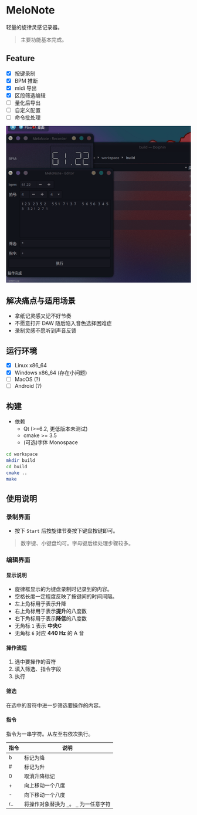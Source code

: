 # MeloNote

轻量的旋律灵感记录器。

> 主要功能基本完成。


## Feature

- [x] 按键录制
- [x] BPM 推断
- [x] midi 导出
- [x] 区段筛选编辑
- [ ] 量化后导出
- [ ] 自定义配置
- [ ] 命令批处理

![Screen](screen.gif)

## 解决痛点与适用场景

- 拿纸记灵感又记不好节奏
- 不愿意打开 DAW 随后陷入音色选择困难症
- 录制灵感不愿听到声音反馈
## 运行环境

- [x] Linux x86_64 
- [x] Windows x86_64 (存在小问题)
- [ ] MacOS (?)
- [ ] Android (?)

## 构建

- 依赖
  - Qt (>=6.2, 更低版本未测试)
  - cmake >= 3.5
  - (可选)字体 Monospace

```bash
cd workspace
mkdir build
cd build
cmake ..
make
```

## 使用说明
### 录制界面

- 按下 `Start` 后按旋律节奏按下键盘按键即可。
> 数字键、小键盘均可。字母键后续处理步骤较多。

### 编辑界面

#### 显示说明

- 旋律框显示的为键盘录制时记录到的内容。
- 空格长度一定程度反映了按键间的时间间隔。
- 左上角标用于表示升降
- 右上角标用于表示**提升**的八度数
- 右下角标用于表示**降低**的八度数
- 无角标 `1` 表示 **中央C**
- 无角标 `6` 对应 **440 Hz** 的 A 音

#### 操作流程

1. 选中要操作的音符
1. 填入筛选、指令字段
1. 执行

#### 筛选

在选中的音符中进一步筛选要操作的内容。

#### 指令

指令为一串字符。从左至右依次执行。

| 指令 | 说明                                    |
| ---- | --------------------------------------- |
| b    | 标记为降                                |
| #    | 标记为升                                |
| 0    | 取消升降标记                            |
| +    | 向上移动一个八度                        |
| -    | 向下移动一个八度                        |
| r_   | 将操作对象替换为 `_`。 `_` 为一任意字符 |